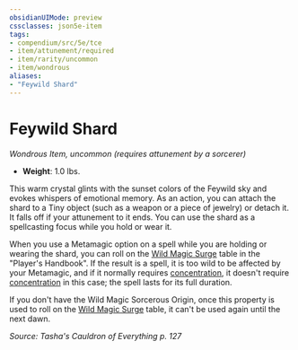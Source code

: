 ```yaml
---
obsidianUIMode: preview
cssclasses: json5e-item
tags:
- compendium/src/5e/tce
- item/attunement/required
- item/rarity/uncommon
- item/wondrous
aliases: 
- "Feywild Shard"
---
```

# Feywild Shard
*Wondrous Item, uncommon (requires attunement by a sorcerer)*  

- **Weight**: 1.0 lbs.

This warm crystal glints with the sunset colors of the Feywild sky and evokes whispers of emotional memory. As an action, you can attach the shard to a Tiny object (such as a weapon or a piece of jewelry) or detach it. It falls off if your attunement to it ends. You can use the shard as a spellcasting focus while you hold or wear it.

When you use a Metamagic option on a spell while you are holding or wearing the shard, you can roll on the [Wild Magic Surge](compendium/tables/wild-magic-surge.md) table in the "Player's Handbook". If the result is a spell, it is too wild to be affected by your Metamagic, and if it normally requires [concentration](_conditions.md#concentration), it doesn't require [concentration](_conditions.md#concentration) in this case; the spell lasts for its full duration.

If you don't have the Wild Magic Sorcerous Origin, once this property is used to roll on the [Wild Magic Surge](compendium/tables/wild-magic-surge.md) table, it can't be used again until the next dawn.

*Source: Tasha's Cauldron of Everything p. 127*